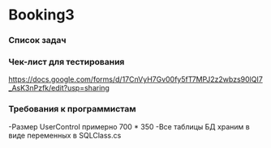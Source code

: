 # Booking3

### Список задач

### Чек-лист для тестирования
https://docs.google.com/forms/d/17CnVyH7Gv00fy5fT7MPJ2z2wbzs90lQI7_AsK3nPzfk/edit?usp=sharing

### Требования к программистам
-Размер UserControl примерно 700 * 350
-Все таблицы БД храним в виде переменных в SQLClass.cs